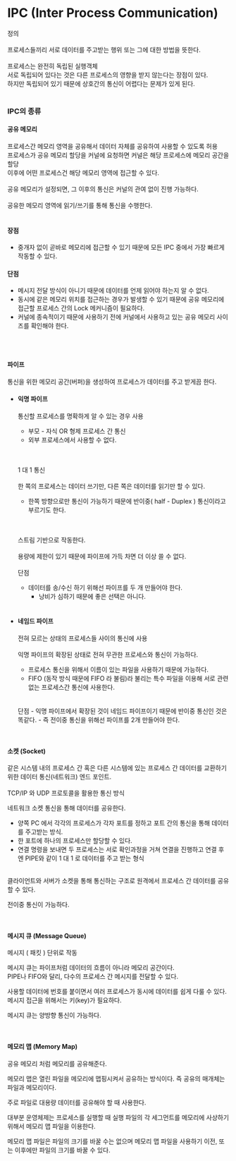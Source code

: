 # IPC (Inter Process Communication)
정의
<br>
<br>
프로세스들끼리 서로 데이터를 주고받는 행위 또는 그에 대한 방법을 뜻한다.
<br>
<br>
프로세스는 완전히 독립된 실행객체
<br>
서로 독립되어 있다는 것은 다른 프로세스의 영향을 받지 않는다는 장점이 있다.
<br>
하지만 독립되어 있기 때문에 상호간의 통신이 어렵다는 문제가 있게 된다.
<br>
<br>

### IPC의 종류

#### 공유 메모리 
프로세스간 메모리 영역을 공유해서 데이터 자체를 공유하여 사용할 수 있도록 허용
<br>
프로세스가 공유 메모리 할당을 커널에 요청하면 커널은 해당 프로세스에 메모리 공간을 할당
<br>
이후에 어떤 프로세스건 해당 메모리 영역에 접근할 수 있다.
<br><br>
공유 메모리가 설정되면, 그 이후의 통신은 커널의 관여 없이 진행 가능하다.
<br><br>
공유한 메모리 영역에 읽기/쓰기를 통해 통신을 수행한다.
<br><br>

#### 장점
- 중개자 없이 곧바로 메모리에 접근할 수 있기 때문에 모든 IPC 중에서 가장 빠르게 작동할 수 있다.

#### 단점
- 메시지 전달 방식이 아니기 때문에 데이터를 언제 읽어야 하는지 알 수 없다.
- 동시에 같은 메모리 위치를 접근하는 경우가 발생할 수 있기 때문에 공유 메모리에 접근할 프로세스 간의 Lock 메커니즘이 필요하다.
- 커널에 종속적이기 때문에 사용하기 전에 커널에서 사용하고 있는 공유 메모리 사이즈를 확인해야 한다.

<br>
<br>

#### 파이프
통신을 위한 메모리 공간(버퍼)을 생성하여 프로세스가 데이터를 주고 받게끔 한다.

- #### 익명 파이프
    통신할 프로세스를 명확하게 알 수 있는 경우 사용
    - 부모 - 자식 OR 형제 프로세스 간 통신
    - 외부 프로세스에서 사용할 수 없다.
    <br>
    <br>

    1 대 1 통신
    <br>
    <br>
    한 쪽의 프로세스는 데이터 쓰기만, 다른 쪽은 데이터를 읽기만 할 수 있다.
    - 한쪽 방향으로만 통신이 가능하기 때문에 반이중( half - Duplex ) 통신이라고 부르기도 한다.
    <br>
    <br>

    스트림 기반으로 작동한다.
    <br>
    <br>
    용량에 제한이 있기 때문에 파이프에 가득 차면 더 이상 쓸 수 없다.
    <br>
    <br>
    단점
    - 데이터를 송/수신 하기 위해선 파이프를 두 개 만들어야 한다.
        - 낭비가 심하기 때문에 좋은 선택은 아니다.
    <br>

- #### 네임드 파이프
  전혀 모르는 상태의 프로세스들 사이의 통신에 사용
  <br>
  <br>
  익명 파이프의 확장된 상태로 전혀 무관한 프로세스와 통신이 가능하다.
  - 프로세스 통신을 위해서 이름이 있는 파일을 사용하기 때문에 가능하다.
  - FIFO (동작 방식 때문에 FIFO 라 불림)라 불리는 특수 파일을 이용해 서로 관련 없는 프로세스간 통신에 사용한다.
  <br>
  <br>
  단점
  - 익명 파이프에서 확장된 것이 네임드 파이프이기 때문에 반이중 통신인 것은 똑같다.
    - 즉 전이중 통신을 위해선 파이프를 2개 만들어야 한다.

<br>

#### 소켓 (Socket)
같은 시스템 내의 프로세스 간 혹은 다른 시스템에 있는 프로세스 간 데이터를 교환하기 위한 데이터 통신(네트워크) 엔드 포인트.
<br>
<br>
TCP/IP 와 UDP 프로토콜을 활용한 통신 방식
<br>

네트워크 소켓 통신을 통해 데이터를 공유한다.
- 양쪽 PC 에서 각각의 프로세스가 각자 포트를 정하고 포트 간의 통신을 통해 데이터를 주고받는 방식.
- 한 포트에 하나의 프로세스만 할당할 수 있다.
- 연결 명령을 보내면 두 프로세스는 서로 확인과정을 거쳐 연결을 진행하고 연결 후엔 PIPE와 같이 1 대 1 로 데이터를 주고 받는 형식

<br>
클라이언트와 서버가 소켓을 통해 통신하는 구조로 원격에서 프로세스 간 데이터를 공유할 수 있다.

<br>

전이중 통신이 가능하다.

<br>

#### 메시지 큐 (Message Queue)

메시지 ( 패킷 ) 단위로 작동
<br>

메시지 큐는 파이프처럼 데이터의 흐름이 아니라 메모리 공간이다.
<br>
PIPE나 FIFO와 달리, 다수의 프로세스 간 메시지를 전달할 수 있다.
<br>

사용할 데이터에 번호를 붙이면서 여러 프로세스가 동시에 데이터를 쉽게 다룰 수 있다.
<br>
메시지 접근을 위해서는 키(key)가 필요하다.
<br>

메시지 큐는 양방향 통신이 가능하다.

<br>

#### 메모리 맵 (Memory Map)
공유 메모리 처럼 메모리를 공유해준다.
<br>

메모리 맵은 열린 파일을 메모리에 맵핑시켜서 공유하는 방식이다.
즉 공유의 매개체는 파일과 메모리이다.
<br>

주로 파일로 대용량 데이터를 공유해야 할 때 사용한다.
<br>

대부분 운영체제는 프로세스를 실행할 때 실행 파일의 각 세그먼트를 메모리에 사상하기 위해서 메모리 맵 파일을 이용한다.
<br>

메모리 맵 파일은 파일의 크기를 바꿀 수는 없으며 메모리 맵 파일을 사용하기 이전, 또는 이후에만 파일의 크기를 바꿀 수 있다.




